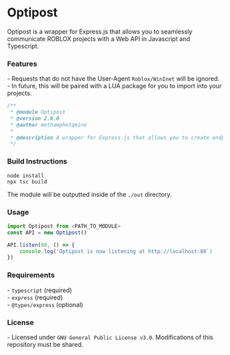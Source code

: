 # Optipost
Optipost is a wrapper for Express.js that allows you to seamlessly communicate ROBLOX projects with a Web API in Javascript and Typescript.

### Features
\- Requests that do not have the User-Agent `Roblox/WinInet` will be ignored.
\- In future, this will be paired with a LUA package for you to import into your projects.

```ts
/**
 * @module Optipost
 * @version 2.0.0
 * @author methamphetqmine
 * 
 * @description A wrapper for Express.js that allows you to create endpoints that can only be accessed by Roblox's WinInet user-agent.
 */
```

### Build Instructions
```
node install
npx tsc build
```
The module will be outputted inside of the `./out` directory.

### Usage
```ts
import Optipost from <PATH_TO_MODULE>
const API = new Optipost()

API.listen(80, () => {
    console.log('Optipost is now listening at http://localhost:80`)
})
```

### Requirements
\- `typescript` (required)<br>
\- `express` (required)<br>
\- `@types/express` (optional)

### License
\- Licensed under `GNU General Public License v3.0`. Modifications of this repository must be shared.